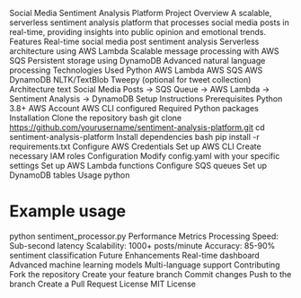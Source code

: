 Social Media Sentiment Analysis Platform
Project Overview
A scalable, serverless sentiment analysis platform that processes social media posts in real-time, providing insights into public opinion and emotional trends.
Features
Real-time social media post sentiment analysis
Serverless architecture using AWS Lambda
Scalable message processing with AWS SQS
Persistent storage using DynamoDB
Advanced natural language processing
Technologies Used
Python
AWS Lambda
AWS SQS
AWS DynamoDB
NLTK/TextBlob
Tweepy (optional for tweet collection)
Architecture
text
Social Media Posts → SQS Queue → AWS Lambda → Sentiment Analysis → DynamoDB
Setup Instructions
Prerequisites
Python 3.8+
AWS Account
AWS CLI configured
Required Python packages
Installation
Clone the repository
bash
git clone https://github.com/yourusername/sentiment-analysis-platform.git
cd sentiment-analysis-platform
Install dependencies
bash
pip install -r requirements.txt
Configure AWS Credentials
Set up AWS CLI
Create necessary IAM roles
Configuration
Modify config.yaml with your specific settings
Set up AWS Lambda functions
Configure SQS queues
Set up DynamoDB tables
Usage
python
# Example usage
python sentiment_processor.py
Performance Metrics
Processing Speed: Sub-second latency
Scalability: 1000+ posts/minute
Accuracy: 85-90% sentiment classification
Future Enhancements
Real-time dashboard
Advanced machine learning models
Multi-language support
Contributing
Fork the repository
Create your feature branch
Commit changes
Push to the branch
Create a Pull Request
License
MIT License
